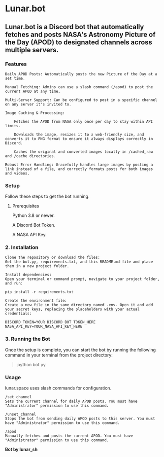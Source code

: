 # Lunar.bot

## Lunar.bot is a Discord bot that automatically fetches and posts NASA's Astronomy Picture of the Day (APOD) to designated channels across multiple servers.

### Features

    Daily APOD Posts: Automatically posts the new Picture of the Day at a set time.

    Manual Fetching: Admins can use a slash command (/apod) to post the current APOD at any time.

    Multi-Server Support: Can be configured to post in a specific channel on any server it's invited to.

    Image Caching & Processing:

        Fetches the APOD from NASA only once per day to stay within API limits.

        Downloads the image, resizes it to a web-friendly size, and converts it to PNG format to ensure it always displays correctly in Discord.

        Caches the original and converted images locally in /cached_raw and /cache directories.

    Robust Error Handling: Gracefully handles large images by posting a link instead of a file, and correctly formats posts for both images and videos.

### Setup

Follow these steps to get the bot running.
1. Prerequisites

    Python 3.8 or newer.

    A Discord Bot Token.

    A NASA API Key.

### 2. Installation

    Clone the repository or download the files:
    Get the bot.py, requirements.txt, and this README.md file and place them in a new project folder.

    Install dependencies:
    Open your terminal or command prompt, navigate to your project folder, and run:

    pip install -r requirements.txt

    Create the environment file:
    Create a new file in the same directory named .env. Open it and add your secret keys, replacing the placeholders with your actual credentials:

    DISCORD_TOKEN=YOUR_DISCORD_BOT_TOKEN_HERE
    NASA_API_KEY=YOUR_NASA_API_KEY_HERE

### 3. Running the Bot

Once the setup is complete, you can start the bot by running the following command in your terminal from the project directory:

> python bot.py

### Usage

lunar.space uses slash commands for configuration.

    /set_channel
    Sets the current channel for daily APOD posts. You must have "Administrator" permission to use this command.

    /unset_channel
    Stops the bot from sending daily APOD posts to this server. You must have "Administrator" permission to use this command.

    /apod
    Manually fetches and posts the current APOD. You must have "Administrator" permission to use this command.

**Bot by lunar_sh**
